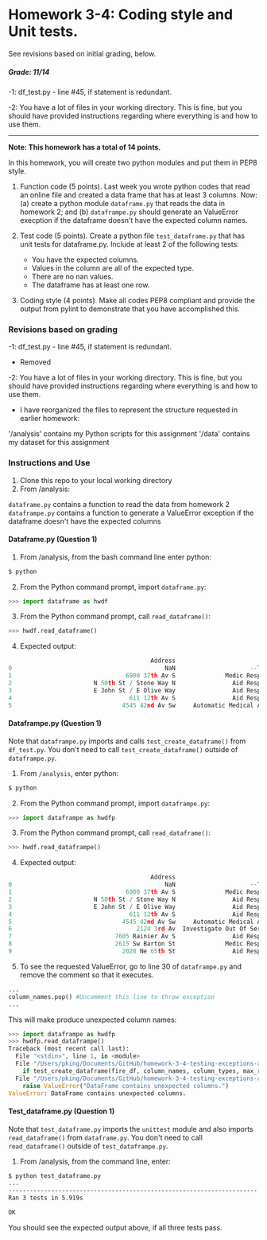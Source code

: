 # Homework 3-4: Coding style and Unit tests.

See revisions based on initial grading, below.

##### Grade: 11/14   

-1: df_test.py - line #45, if statement is redundant.    

-2: You have a lot of files in your working directory. This is fine, but you should have provided instructions regarding where everything is and how to use them.   


-------

**Note: This homework has a total of 14 points.**

In this homework, you will create two python modules and put them in PEP8 style.

1. Function code (5 points). Last week you wrote python codes that read an online file and created a data frame that has at least 3 columns. Now: (a) create a python module ``dataframe.py`` that reads the data in homework 2;  and (b) ``dataframpe.py`` should generate an ValueError execption if the dataframe doesn't have the expected column names.

1. Test code (5 points). Create a python file ``test_dataframe.py`` that has unit tests for dataframe.py. Include at least 2 of the following tests:

   - You have the expected columns.
   - Values in the column are all of the expected type.
   - There are no nan values.
   - The dataframe has at least one row.
   
1. Coding style (4 points). Make all codes PEP8 compliant and provide the output from pylint to demonstrate that you have accomplished this.

### Revisions based on grading

-1: df_test.py - line #45, if statement is redundant.

* Removed

-2: You have a lot of files in your working directory. This is fine, but you should have provided instructions regarding where everything is and how to use them.   

* I have reorganized the files to represent the structure requested in earlier homework:

'/analysis' contains my Python scripts for this assignment
'/data' contains my dataset for this assignment

### Instructions and Use

1. Clone this repo to your local working directory
2. From /analysis:

``dataframe.py`` contains a function to read the data from homework 2
``dataframpe.py`` contains a function to generate a ValueError exception if the dataframe doesn't have the expected columns

#### Dataframe.py (Question 1)

1. From /analysis, from the bash command line enter python:

```bash
$ python
```
2. From the Python command prompt, import ``dataframe.py``:
```python
>>> import dataframe as hwdf
```
3. From the Python command prompt, call ``read_dataframe()``:
```python
>>> hwdf.read_dataframe()
```
4. Expected output:
```python
                                        Address                        Type       ...                  Report Location  Incident Number
0                                           NaN                     --T::00       ...                              NaN              NaN
1                                6900 37th Av S              Medic Response       ...         (47.540683, -122.286131)       F110104166
2                       N 50th St / Stone Way N                Aid Response       ...         (47.665034, -122.340207)       F110104164
3                       E John St / E Olive Way                Aid Response       ...         (47.619575, -122.324257)       F110104165
4                                 611 12th Av S                Aid Response       ...         (47.597406, -122.317228)       F110104162
5                               4545 42nd Av Sw     Automatic Medical Alarm       ...         (47.562472, -122.385455)       F110104161
```

#### Dataframpe.py (Question 1)

Note that ``dataframpe.py`` imports and calls ``test_create_dataframe()`` from ``df_test.py``. You don't need to call ``test_create_dataframe()`` outside of ``dataframpe.py``.

1. From ``/analysis``, enter python:

```bash
$ python
```
2. From the Python command prompt, import ``dataframpe.py``:
```python
>>> import dataframpe as hwdfp
```
3. From the Python command prompt, call ``read_dataframe()``:
```python
>>> hwdf.read_dataframpe()
```
4. Expected output:
```python
                                        Address                        Type       ...                  Report Location  Incident Number
0                                           NaN                     --T::00       ...                              NaN              NaN
1                                6900 37th Av S              Medic Response       ...         (47.540683, -122.286131)       F110104166
2                       N 50th St / Stone Way N                Aid Response       ...         (47.665034, -122.340207)       F110104164
3                       E John St / E Olive Way                Aid Response       ...         (47.619575, -122.324257)       F110104165
4                                 611 12th Av S                Aid Response       ...         (47.597406, -122.317228)       F110104162
5                               4545 42nd Av Sw     Automatic Medical Alarm       ...         (47.562472, -122.385455)       F110104161
6                                   2124 3rd Av  Investigate Out Of Service       ...         (47.613347, -122.342498)       F110104160
7                             7605 Rainier Av S                Aid Response       ...         (47.534478, -122.269989)       F110104159
8                             2615 Sw Barton St              Medic Response       ...         (47.521023, -122.366095)       F110104158
9                               2028 Ne 65th St                Aid Response       ...         (47.675778, -122.305907)       F110104156...
```
5. To see the requested ValueError, go to line 30 of ``dataframpe.py`` and remove the comment so that it executes. 
```python
...
column_names.pop() #Uncomment this line to throw exception
...
```

This will make produce unexpected column names:
```python
>>> import dataframpe as hwdfp
>>> hwdfp.read_dataframpe()
Traceback (most recent call last):
  File "<stdin>", line 1, in <module>
  File "/Users/pking/Documents/GitHub/homework-3-4-testing-exceptions-and-coding-style-PKing70/analysis/dataframpe.py", line 32, in read_dataframpe
    if test_create_dataframe(fire_df, column_names, column_types, max_row_count):
  File "/Users/pking/Documents/GitHub/homework-3-4-testing-exceptions-and-coding-style-PKing70/analysis/df_test.py", line 44, in test_create_dataframe
    raise ValueError("DataFrame contains unexpected columns.")
ValueError: DataFrame contains unexpected columns.
```

#### Test_dataframe.py (Question 1)

Note that ``test_dataframe.py`` imports the ``unittest`` module and also imports ``read_dataframe()`` from ``dataframe.py``. You don't need to call ``read_dataframe()`` outside of ``test_dataframpe.py``.

1. From /analysis, from the command line, enter:

```bash
$ python test_dataframe.py
...
----------------------------------------------------------------------
Ran 3 tests in 5.919s

OK
```
You should see the expected output above, if all three tests pass.

